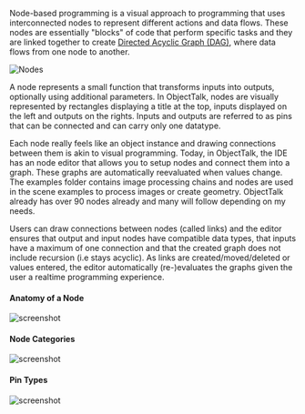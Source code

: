 Node-based programming is a visual approach to programming that uses
interconnected nodes to represent different actions and data flows.
These nodes are essentially "blocks" of code that perform specific tasks
and they are linked together to create
[Directed Acyclic Graph (DAG)](https://en.wikipedia.org/wiki/Directed_acyclic_graph),
where data flows from one node to another.

![Nodes](img/nodes.png#center)

A node represents a small function that transforms inputs into outputs,
optionally using additional parameters. In ObjectTalk, nodes are visually represented
by rectangles displaying a title at the top, inputs displayed on the left and
outputs on the rights. Inputs and outputs are referred to as pins that can be connected
and can carry only one datatype.

Each node really feels like an object instance and drawing connections
between them is akin to visual programming. Today, in ObjectTalk, the
IDE has an node editor that allows you to setup nodes and connect them
into a graph. These graphs are automatically reevaluated when values
change. The examples folder contains image processing chains and nodes
are used in the scene examples to process images or create geometry.
ObjectTalk already has over 90 nodes already and many will follow
depending on my needs.

Users can draw connections between nodes (called links) and the editor ensures
that output and input nodes have compatible data types, that inputs have a maximum
of one connection and that the created graph does not include recursion (i.e
stays acyclic). As links are created/moved/deleted or values entered, the editor
automatically (re-)evaluates the graphs given the user a realtime programming
experience.

#### Anatomy of a Node

![screenshot](img/node-anatomy.png#right)

#### Node Categories

![screenshot](img/node-categories.png#left)

#### Pin Types

![screenshot](img/pin-types.png#left)
